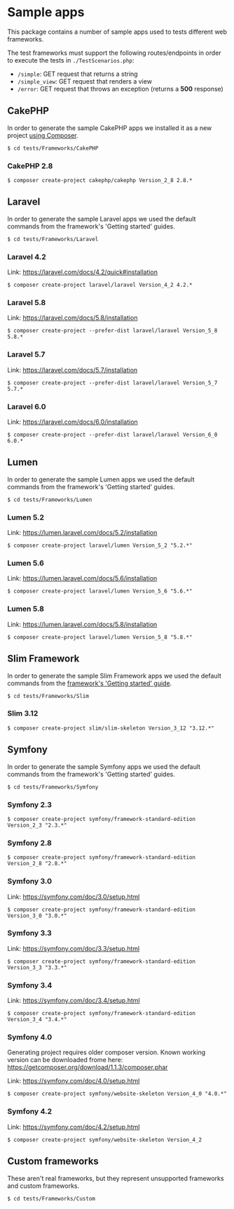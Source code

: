 # Sample apps

This package contains a number of sample apps used to tests different web frameworks.

The test frameworks must support the following routes/endpoints in order to execute the tests in `./TestScenarios.php`:

* `/simple`: GET request that returns a string
* `/simple_view`: GET request that renders a view
* `/error`: GET request that throws an exception (returns a **500** response)

## CakePHP

In order to generate the sample CakePHP apps we installed it as a new project [using Composer](https://packagist.org/packages/cakephp/cakephp).

    $ cd tests/Frameworks/CakePHP

### CakePHP 2.8

    $ composer create-project cakephp/cakephp Version_2_8 2.8.*

## Laravel

In order to generate the sample Laravel apps we used the default commands from the framework's 'Getting started' guides.

    $ cd tests/Frameworks/Laravel

### Laravel 4.2

Link: https://laravel.com/docs/4.2/quick#installation

    $ composer create-project laravel/laravel Version_4_2 4.2.*

### Laravel 5.8

Link: https://laravel.com/docs/5.8/installation

    $ composer create-project --prefer-dist laravel/laravel Version_5_8 5.8.*

### Laravel 5.7

Link: https://laravel.com/docs/5.7/installation

    $ composer create-project --prefer-dist laravel/laravel Version_5_7 5.7.*

### Laravel 6.0

Link: https://laravel.com/docs/6.0/installation

    $ composer create-project --prefer-dist laravel/laravel Version_6_0 6.0.*

## Lumen

In order to generate the sample Lumen apps we used the default commands from the framework's 'Getting started' guides.

    $ cd tests/Frameworks/Lumen

### Lumen 5.2

Link: https://lumen.laravel.com/docs/5.2/installation

    $ composer create-project laravel/lumen Version_5_2 "5.2.*"

### Lumen 5.6

Link: https://lumen.laravel.com/docs/5.6/installation

    $ composer create-project laravel/lumen Version_5_6 "5.6.*"

### Lumen 5.8

Link: https://lumen.laravel.com/docs/5.8/installation

    $ composer create-project laravel/lumen Version_5_8 "5.8.*"

## Slim Framework

In order to generate the sample Slim Framework apps we used the default commands from the [framework's 'Getting started' guide](http://www.slimframework.com/).

    $ cd tests/Frameworks/Slim

### Slim 3.12

    $ composer create-project slim/slim-skeleton Version_3_12 "3.12.*"

## Symfony

In order to generate the sample Symfony apps we used the default commands from the framework's 'Getting started' guides.

    $ cd tests/Frameworks/Symfony

### Symfony 2.3

    $ composer create-project symfony/framework-standard-edition Version_2_3 "2.3.*"

### Symfony 2.8

    $ composer create-project symfony/framework-standard-edition Version_2_8 "2.8.*"

### Symfony 3.0

Link: https://symfony.com/doc/3.0/setup.html

    $ composer create-project symfony/framework-standard-edition Version_3_0 "3.0.*"

### Symfony 3.3

Link: https://symfony.com/doc/3.3/setup.html

    $ composer create-project symfony/framework-standard-edition Version_3_3 "3.3.*"

### Symfony 3.4

Link: https://symfony.com/doc/3.4/setup.html

    $ composer create-project symfony/framework-standard-edition Version_3_4 "3.4.*"

### Symfony 4.0

Generating project requires older composer version. Known working version can be downloaded frome here: https://getcomposer.org/download/1.1.3/composer.phar

Link: https://symfony.com/doc/4.0/setup.html

    $ composer create-project symfony/website-skeleton Version_4_0 "4.0.*"

### Symfony 4.2

Link: https://symfony.com/doc/4.2/setup.html

    $ composer create-project symfony/website-skeleton Version_4_2

## Custom frameworks

These aren't real frameworks, but they represent unsupported frameworks and custom frameworks.

    $ cd tests/Frameworks/Custom

